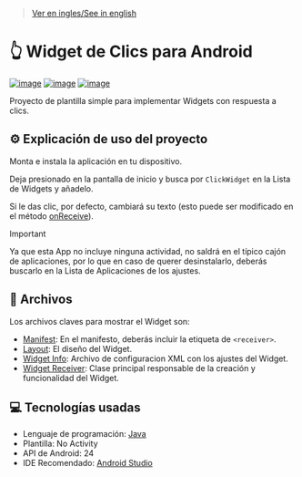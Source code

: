 > [Ver en ingles/See in english](https://github.com/LuisMiSanVe/AndroidClickWidget/blob/main/README.md)
# 👆 Widget de Clics para Android
[![image](https://img.shields.io/badge/java-%23ED8B00.svg?style=for-the-badge&logo=openjdk&logoColor=white)](https://www.java.com/)
[![image](https://img.shields.io/badge/Android_Studio-3DDC84?style=for-the-badge&logo=android-studio&logoColor=white)](https://developer.android.com/studio)
[![image](https://img.shields.io/badge/Android-3DDC84?style=for-the-badge&logo=android&logoColor=white)](https://developer.android.com/studio)

Proyecto de plantilla simple para implementar Widgets con respuesta a clics.

## ⚙️ Explicación de uso del proyecto
Monta e instala la aplicación en tu dispositivo.

Deja presionado en la pantalla de inicio y busca por `ClickWidget` en la Lista de Widgets y añadelo.

Si le das clic, por defecto, cambiará su texto (esto puede ser modificado en el método [onReceive](https://github.com/LuisMiSanVe/AndroidClickWidget/blob/main/ClickWidget/app/src/main/java/com/luismisanve/clickwidget/MyWidgetProvider.java#L27)).

> [!IMPORTANT]
> Ya que esta App no incluye ninguna actividad, no saldrá en el típico cajón de aplicaciones, por lo que en caso de querer desinstalarlo, deberás buscarlo en la Lista de Aplicaciones de los ajustes.

## 📂 Archivos
Los archivos claves para mostrar el Widget son:
- [Manifest](https://github.com/LuisMiSanVe/AndroidClickWidget/blob/main/ClickWidget/app/src/main/AndroidManifest.xml#L15): En el manifesto, deberás incluir la etiqueta de `<receiver>`.
- [Layout](https://github.com/LuisMiSanVe/AndroidClickWidget/blob/main/ClickWidget/app/src/main/res/layout/activity_main.xml): El diseño del Widget.
- [Widget Info](https://github.com/LuisMiSanVe/AndroidClickWidget/blob/main/ClickWidget/app/src/main/res/xml/widget_info.xml): Archivo de configuracion XML con los ajustes del Widget.
- [Widget Receiver](https://github.com/LuisMiSanVe/AndroidClickWidget/blob/main/ClickWidget/app/src/main/java/com/luismisanve/clickwidget/MyWidgetProvider.java): Clase principal responsable de la creación y funcionalidad del Widget.

## 💻 Tecnologías usadas
- Lenguaje de programación: [Java](https://www.java.com/)
- Plantilla: No Activity
- API de Android: 24
- IDE Recomendado: [Android Studio](https://developer.android.com/studio)
